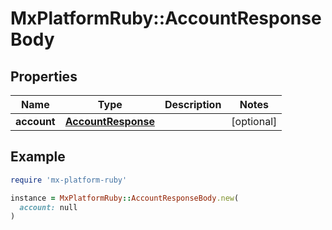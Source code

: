 # MxPlatformRuby::AccountResponseBody

## Properties

| Name | Type | Description | Notes |
| ---- | ---- | ----------- | ----- |
| **account** | [**AccountResponse**](AccountResponse.md) |  | [optional] |

## Example

```ruby
require 'mx-platform-ruby'

instance = MxPlatformRuby::AccountResponseBody.new(
  account: null
)
```

